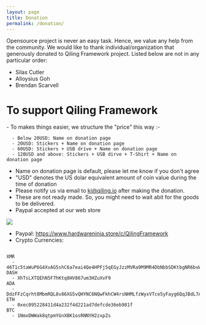 ```yaml
---
layout: page
title: Donation
permalink: /donation/
---
```


Opensource project is never an easy task. Hence, we value any help from the community. We would like to thank individual/organization that generously donated to Qiling Framework project. Listed below are not in any particular order:

- Silas Cutler
- Alloysius Goh
- Brendan Scarvell

<h1>To support Qiling Framework</h1>
- To makes things easier, we structure the "price" this way :-

```
  - Below 20USD: Name on donation page
  - 20USD: Stickers + Name on donation page
  - 60USD: Stickers + USB drive + Name on donation page 
  - 120USD and above: Stickers + USB dirve + T-Shirt + Name on donation page
```  

- Name on donation page is default, please let me know if you don't agree
- "USD" denotes the US dolar equivalent amount of coin value during the time of donation  
- Please notify us via email to kj@qiling.io after making the donation.
- These are not ready made. So, you might need to wait abit for the goods to be delivered.
- Paypal accepted at our web store

<img src="https://raw.githubusercontent.com/qilingframework/qilingframework.github.io/master/images/swag.jpg">

- Paypal: https://www.hardwareninja.store/c/QilingFramework
- Crypto Currencies:

```  

XMR
  - 46T1c5taWuP6G4XvAG5shC6a7eai4Qe4HPFj5qEGyJzzMVRa9M9MR4DbNbbSDKtbgNR6bvWyj32Wb3HySYZuDqUp2GCr52o
DASH
  - XhTsLXTQEhN5F7hKtq8HV867um3HZuXvF9
ADA
  - DdzFFzCqrht8MbmRQL8v86XG5vQHYNC6NQwFkhCW4rsNHMLfzWyxVTce5yFayg6QqJBdL7AapwvFL3fBAoBmPLR9gDbkzLGfVVEGHnNC
ETH
  - 0xec095228411d4a232f4d221ad7defcde36eb981f
BTC
  - 1NmxDWWak8qtpmYGnXBK1osRNNYH2zxpZs
 
```

